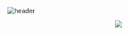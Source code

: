 ![header](https://capsule-render.vercel.app/api?type=transparent&color=auto&height=300&section=header&text=Sung_muk%20Yeon&fontSize=90)
<br>

<div align="center">
  <a href="dustjdanr@naver.com" target="_blank"><img src="https://img.shields.io/badge/dustjdanr@naver.com-white?style=flat-square&logo=naver&logoColor=#03C75A"/></a>
</div>
